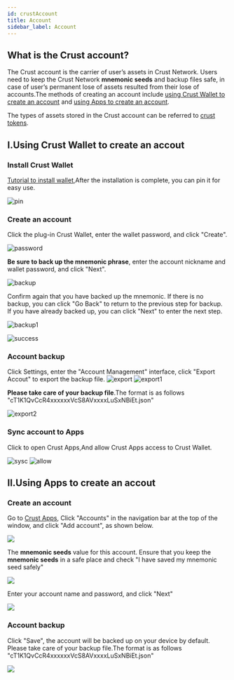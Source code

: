 ```yaml
---
id: crustAccount
title: Account
sidebar_label: Account
---
```


## What is the Crust account?
The Crust account is the carrier of user’s assets in Crust Network. Users need to keep the Crust Network **mnemonic seeds** and backup files safe, in case of user’s permanent lose of assets resulted from their lose of accounts.The methods of creating an account include [using Crust Wallet to create an account](#iusing-crust-wallet-to-create-an-accout) and [using Apps to create an account](#iiusing-apps-to-create-an-accout).

The types of assets stored in the Crust account can be referred to [crust tokens](crust-tokens.md).

## I.Using Crust Wallet to create an accout

### Install Crust Wallet

[Tutorial to install wallet](crustWallet.md),After the installation is complete, you can pin it for easy use.

![pin](assets/wallet/pin.png)

### Create an account

Click the plug-in Crust Wallet, enter the wallet password, and click "Create".

![password](assets/wallet/password.png)

**Be sure to back up the mnemonic phrase**, enter the account nickname and wallet password, and click "Next".

![backup](assets/wallet/backupen.jpg)

Confirm again that you have backed up the mnemonic. If there is no backup, you can click "Go Back" to return to the previous step for backup. If you have already backed up, you can click "Next" to enter the next step.

![backup1](assets/wallet/backup1.png)

![success](assets/wallet/success.png)

### Account backup

Click Settings, enter the "Account Management" interface, click "Export Accout" to export the backup file.
![export](assets/wallet/export.png)
![export1](assets/wallet/export1.png)

**Please take care of your backup file**.The format is as follows "cT1K1QvCcR4xxxxxxVcS8AVxxxxLuSxNBiEt.json"

![export2](assets/wallet/export2.png)

### Sync account to Apps

Click to open Crust Apps,And allow Crust Apps access to Crust Wallet.

![sysc](assets/wallet/sysc.png)
![allow](assets/wallet/allow.png)

## II.Using Apps to create an accout

### Create an account

Go to [Crust Apps](https://apps.crust.network), Click "Accounts" in the navigation bar at the top of the window, and click "Add account", as shown below.

![](assets/account/3.1.1.png)

The **mnemonic seeds** value for this account. Ensure that you keep the **mnemonic seeds** in a safe place and check "I have saved my mnemonic seed safely"

![](assets/account/3.2.1.1.png)

Enter your account name and password, and click "Next"

![](assets/account/3.2.1.2.png)

### Account backup
Click "Save", the account will be backed up on your device by default. Please take care of your backup file.The format is as follows "cT1K1QvCcR4xxxxxxVcS8AVxxxxLuSxNBiEt.json"

![](assets/account/3.2.1.3.png)

